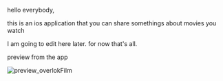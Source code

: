 hello everybody,

this is an ios application that you can share somethings about movies you watch

I am going to edit here later. for now that's all.



preview from the app



![preview_overlokFilm](https://user-images.githubusercontent.com/6243566/193122926-3ab00e52-440c-45f0-89c7-27da29cf0c39.png)
